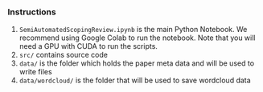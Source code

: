 ### Instructions

1. `SemiAutomatedScopingReview.ipynb` is the main Python Notebook. We recommend using Google Colab to run the notebook. Note that you will need a GPU with CUDA to run the scripts.
2. `src/` contains source code
3. `data/` is the folder which holds the paper meta data and will be used to write files
4. `data/wordcloud/` is the folder that will be used to save wordcloud data
